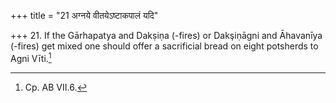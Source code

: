 +++
title = "21 अग्नये वीतयेऽष्टाकपालं यदि"

+++
21. If the Gārhapatya and Dakṣiṇa (-fires) or Dakşiṇāgni and Āhavanīya (-fires) get mixed one should offer a sacrificial bread on eight potsherds to Agni Vīti.[^1]  


[^1]: Cp. AB VII.6.
